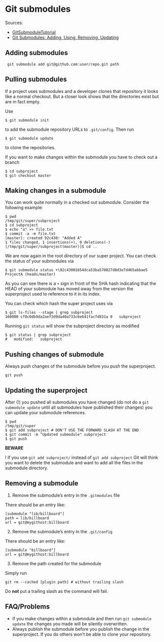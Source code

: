 # Git submodules #

Sources:

- [GitSubmoduleTutorial](http://git.wiki.kernel.org/index.php/GitSubmoduleTutorial)
- [Git Submodules: Adding, Using, Removing, Updating](http://chrisjean.com/2009/04/20/git-submodules-adding-using-removing-and-updating/)

## Adding submodules ##

	 git submodule add git@github.com:user/repo.git path

## Pulling submodules ##

If a project uses submodules and a developer clones that repository it looks like a normal checkout. But a closer look shows that the directories exist but are in fact empty.

Use

    $ git submodule init

to add the submodule repository URLs to `.git/config`. Then run

    $ git submodule update

to clone the repositories.

If you want to make changes within the submodule you have to check out a branch

    $ cd subproject
    $ git checkout master

## Making changes in a submodule ##

You can work quite normally in a checked out submodule. Consider the following example:

    $ pwd
    /tmp/git/super/subproject
    $ cd subproject
    $ echo "a" >> file.txt
    $ commit -a -m file.txt
    [master]: created 92c430: "Added A"
    1 files changed, 1 insertions(+), 0 deletions(-)
    [/tmp/git/super/subproject(master)]$ cd ..

We are now again in the root directory of our super project. You can check the status of your submodules via

	$ git submodule status +\92c43001654dca53ba570827d8d3e7d465abbae5 ProjectA (heads/master)

As you can see there is a `+` sign in front of the SHA hash indicating that the HEAD of your submodule has moved away from the version the superproject used to reference to it in its index.

You can check which hash the super project uses via

    $ git ls-files --stage | grep subproject
    160000 cf8c0db9da2aef3d9da40a733c6e641facfd831a 0	subproject

Running `git status` will show the subproject directory as modified

    $ git status | grep subproject
    #	modified:   subproject

## Pushing changes of submodule ##

Always push changes of the submodule before you push the superproject.

    git push

## Updating the superproject ##

After (!) you pushed all submodules you have changed (do not do a `git submodule update` until all submodules have published their changes) you can update your submodule references.

    $ pwd
    /tmp/git/super
    $ git add subproject # DON'T USE THE FORWARD SLASH AT THE END
    $ git commit -m "Updated submodule" subproject
    $ git push

**BEWARE**

! If you use `git add subproject/` instead of `git add subproject` Git will think you want to delete the submodule and want to add all the files in the submodule directory.

## Removing a submodule ##

1. Remove the submodule’s entry in the `.gitmodules` file

There should be an entry like:

	[submodule "lib/billboard"]
    path = lib/billboard
    url = git@mygithost:billboard

2. Remove the submodule’s entry in the `.git/config`

There should be an entry like:

	[submodule "billboard"]
	url = git@mygithost:billboard

3. Remove the path created for the submodule

Simply run

	git rm --cached [plugin path] # without trailing slash

Do **not** put a trailing slash as the command will fail.

## FAQ/Problems ##

*   If you make changes within a submodule and then run `git submodule update` the changes you made will be silently overwritten.
*   Always publish the submodule before you publish the change in the superproject. If you do others won't be able to clone your repository.
